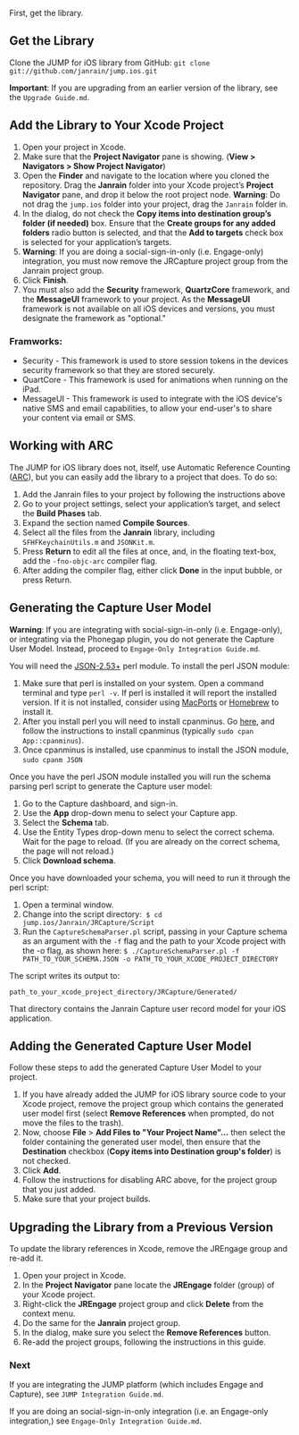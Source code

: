 First, get the library.

## Get the Library

Clone the JUMP for iOS library from GitHub: `git clone git://github.com/janrain/jump.ios.git`

**Important**: If you are upgrading from an earlier version of the library, see the `Upgrade Guide.md`.

## Add the Library to Your Xcode Project

1. Open your project in Xcode.
2. Make sure that the **Project Navigator** pane is showing. (**View > Navigators > Show Project Navigator**)
3. Open the **Finder** and navigate to the location where you cloned the repository. Drag the **Janrain**
   folder into your Xcode project’s **Project Navigator** pane, and drop it below the root project node.
   **Warning**: Do not drag the `jump.ios` folder into your project, drag the `Janrain` folder in.
4. In the dialog, do not check the **Copy items into destination group’s folder (if needed)** box. Ensure that the
   **Create groups for any added folders** radio button is selected, and that the **Add to targets** check box is
   selected for your application’s targets.
5. **Warning**: If you are doing a social-sign-in-only (i.e. Engage-only) integration, you must now remove the
   JRCapture project group from the Janrain project group.
5. Click **Finish**.
6. You must also add the **Security** framework, **QuartzCore** framework, and the **MessageUI** framework to your 
   project. As the **MessageUI** framework is not available on all iOS devices and versions, you must designate the
   framework as "optional."

### Framworks:

* Security - This framework is used to store session tokens in the devices security framework so that they are stored
  securely.
* QuartCore - This framework is used for animations when running on the iPad.
* MessageUI - This framework is used to integrate with the iOS device's native SMS and email capabilities, to allow
  your end-user's to share your content via email or SMS.

## Working with ARC

The JUMP for iOS library does not, itself, use Automatic Reference Counting
([ARC](http://developer.apple.com/library/ios/#releasenotes/ObjectiveC/RN-TransitioningToARC/Introduction/Introduction.html#//apple_ref/doc/uid/TP40011226-CH1-SW13)),
but you can easily add the library to a project that does. To do so:

1. Add the Janrain files to your project by following the instructions above
2. Go to your project settings, select your application’s target, and select the **Build Phases** tab.
3. Expand the section named **Compile Sources**.
4. Select all the files from the **Janrain** library, including `SFHFKeychainUtils.m` and `JSONKit.m`.
5. Press **Return** to edit all the files at once, and, in the floating text-box, add the `-fno-objc-arc` compiler
   flag.
6. After adding the compiler flag, either click **Done** in the input bubble, or press Return.

## Generating the Capture User Model

**Warning**: If you are integrating with social-sign-in-only (i.e. Engage-only), or integrating via the Phonegap
plugin, you do not generate the Capture User Model. Instead, proceed to `Engage-Only Integration Guide.md`.

You will need the [JSON-2.53+](http://search.cpan.org/~makamaka/JSON-2.53/lib/JSON.pm "JSON-2.53+") perl module. To
install the perl JSON module:

1. Make sure that perl is installed on your system. Open a command terminal and type `perl -v`. If perl is installed
   it will report the installed version. If it is not installed, consider using [MacPorts](http://www.macports.org) or
   [Homebrew](http://mxcl.github.io/homebrew/) to install it.
2. After you install perl you will need to install cpanminus. Go [here](http://www.cpan.org/modules/INSTALL.html), and
   follow the instructions to install cpanminus (typically `sudo cpan App::cpanminus`).
3. Once cpanminus is installed, use cpanminus to install the JSON module, `sudo cpanm JSON`

Once you have the perl JSON module installed you will run the schema parsing perl script to generate the Capture user
model:

1. Go to the Capture dashboard, and sign-in.
2. Use the **App** drop-down menu to select your Capture app.
3. Select the **Schema** tab.
4. Use the Entity Types drop-down menu to select the correct schema. Wait for the page to reload. (If you are already
   on the correct schema, the page will not reload.)
5. Click **Download schema**.

Once you have downloaded your schema, you will need to run it through the perl script:

1. Open a terminal window.
2. Change into the script directory:  `$ cd jump.ios/Janrain/JRCapture/Script`
3. Run the `CaptureSchemaParser.pl` script, passing in your Capture schema as an argument with the `-f` flag and the
   path to your Xcode project with the -o flag, as shown here:
`$ ./CaptureSchemaParser.pl -f PATH_TO_YOUR_SCHEMA.JSON -o PATH_TO_YOUR_XCODE_PROJECT_DIRECTORY`

The script writes its output to:

`path_to_your_xcode_project_directory/JRCapture/Generated/`

That directory contains the Janrain Capture user record model for your iOS application.

## Adding the Generated Capture User Model

Follow these steps to add the generated Capture User Model to your project.

1. If you have already added the JUMP for iOS library source code to your Xcode project, remove the project group
   which contains the generated user model first (select **Remove References** when prompted, do not move the files to
   the trash).
2. Now, choose **File** > **Add Files to "Your Project Name"...** then select the folder containing the generated user
   model, then ensure that the **Destination** checkbox (**Copy items into Destination group's folder**) is not
   checked.
3. Click **Add**.
4. Follow the instructions for disabling ARC above, for the project group that you just added.
5. Make sure that your project builds.

## Upgrading the Library from a Previous Version

To update the library references in Xcode, remove the JREngage group and re-add it.

1. Open your project in Xcode.
2. In the **Project Navigator** pane locate the **JREngage** folder (group) of your Xcode project.
3. Right-click the **JREngage** project group and click **Delete** from the context menu.
4. Do the same for the **Janrain** project group.
5. In the dialog, make sure you select the **Remove References** button.
6. Re-add the project groups, following the instructions in this guide.

### Next

If you are integrating the JUMP platform (which includes Engage and Capture), see `JUMP Integration Guide.md`.

If you are doing an social-sign-in-only integration (i.e. an Engage-only integration,) see
`Engage-Only Integration Guide.md`.